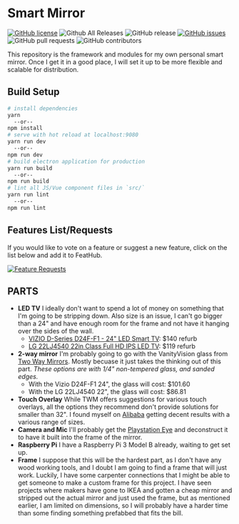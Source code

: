 # Smart Mirror
[![GitHub license](https://img.shields.io/github/license/morsecodemedia/smart-mirror.svg)](https://github.com/morsecodemedia/smart-mirror/blob/master/LICENSE)
![Github All Releases](https://img.shields.io/github/downloads/morsecodemedia/smart-mirror/total.svg)
![GitHub release](https://img.shields.io/github/release/morsecodemedia/smart-mirror.svg)
[![GitHub issues](https://img.shields.io/github/issues/morsecodemedia/smart-mirror.svg)](https://github.com/morsecodemedia/smart-mirror/issues)
![GitHub pull requests](https://img.shields.io/github/issues-pr/morsecodemedia/smart-mirror.svg)
![GitHub contributors](https://img.shields.io/github/contributors/morsecodemedia/smart-mirror.svg)


This repository is the framework and modules for my own personal smart mirror. Once I get it in a good place, I will set it up to be more flexible and scalable for distribution.

## Build Setup

``` bash
# install dependencies
yarn
  --or--
npm install
# serve with hot reload at localhost:9080
yarn run dev
  --or--
npm run dev
# build electron application for production
yarn run build
  --or--
npm run build
# lint all JS/Vue component files in `src/`
yarn run lint
  --or--
npm run lint
```

## Features List/Requests
If you would like to vote on a feature or suggest a new feature, click on the list below and add it to FeatHub.

[![Feature Requests](http://feathub.com/morsecodemedia/smart-mirror?format=svg)](http://feathub.com/morsecodemedia/smart-mirror)

## PARTS
- **LED TV**
I ideally don't want to spend a lot of money on something that I'm going to be stripping down. Also size is an issue, I can't go bigger than a 24" and have enough room for the frame and not have it hanging over the sides of the wall.
  - [VIZIO D-Series D24F-F1 - 24" LED Smart TV](https://www.amazon.com/VIZIO-SmartCast-Class-Certified-Refurbished/dp/B078Z1DYD9): $140 refurb
  - [LG 22LJ4540 22in Class Full HD IPS LED TV](https://www.ebay.com/itm/LG-22LJ4540-22in-Class-Full-HD-IPS-LED-TV/172789253991): $119 refurb
- **2-way mirror**
I'm probably going to go with the VanityVision glass from [Two Way Mirrors](https://www.twowaymirrors.com/smart-mirror/). Mostly becuase it just takes the thinking out of this part. *These options are with 1/4" non-tempered glass, and sanded edges.*
  - With the Vizio D24F-F1 24", the glass will cost: $101.60
  - With the LG 22LJ4540 22", the glass will cost: $86.81
- **Touch Overlay**
While TWM offers suggestions for various touch overlays, all the options they recommend don't provide solutions for smaller than 32". I found myself on [Alibaba](https://www.alibaba.com/) getting decent results with a various range of sizes.
- **Camera and Mic**
I'll probably get the [Playstation Eye](https://www.amazon.com/Sony-PlayStation-Camera-Bulk-Packaging-Pc/dp/B0072I2240) and deconstruct it to have it built into the frame of the mirror.
- **Raspberry Pi**
I have a Raspberry Pi 3 Model B already, waiting to get set up.
- **Frame**
I suppose that this will be the hardest part, as I don't have any wood working tools, and I doubt I am going to find a frame that will just work. Luckily, I have some carpenter connections that I might be able to get someone to make a custom frame for this project. I have seen projects where makers have gone to IKEA and gotten a cheap mirror and stripped out the actual mirror and just used the frame, but as mentioned earlier, I am limited on dimensions, so I will probably have a harder time than some finding something prefabbed that fits the bill.
